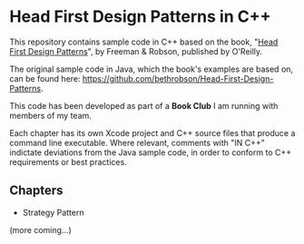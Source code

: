 # Head First Design Patterns in C++
This repository contains sample code in C++ based on the book, "[Head First Design Patterns](http://shop.oreilly.com/product/9780596007126.do)", by Freeman & Robson, published by O'Reilly.

The original sample code in Java, which the book's examples are based on, can be found here: https://github.com/bethrobson/Head-First-Design-Patterns.

This code has been developed as part of a **Book Club** I am running with members of my team.

Each chapter has its own Xcode project and C++ source files that produce a command line executable. Where relevant, comments with "IN C++" indictate deviations from the Java sample code, in order to conform to C++ requirements or best practices.

## Chapters
* Strategy Pattern

(more coming...)
